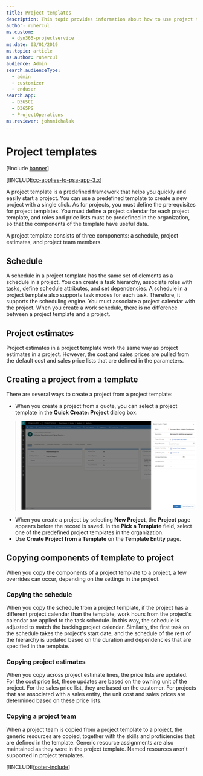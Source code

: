 ```yaml
---
title: Project templates
description: This topic provides information about how to use project templates for quick project setup.
author: ruhercul
ms.custom: 
  - dyn365-projectservice
ms.date: 03/01/2019
ms.topic: article
ms.author: ruhercul
audience: Admin
search.audienceType: 
  - admin
  - customizer
  - enduser
search.app: 
  - D365CE
  - D365PS
  - ProjectOperations
ms.reviewer: johnmichalak
---
```


# Project templates 

[!include [banner](../includes/psa-now-project-operations.md)]

[!INCLUDE[cc-applies-to-psa-app-3.x](../includes/cc-applies-to-psa-app-3x.md)]

A project template is a predefined framework that helps you quickly and easily start a project. You can use a predefined template to create a new project with a single click. As for projects, you must define the prerequisites for project templates. You must define a project calendar for each project template, and roles and price lists must be predefined in the organization, so that the components of the template have useful data.

A project template consists of three components: a schedule, project estimates, and project team members.

## Schedule

A schedule in a project template has the same set of elements as a schedule in a project. You can create a task hierarchy, associate roles with tasks, define schedule attributes, and set dependencies. A schedule in a project template also supports task modes for each task. Therefore, it supports the scheduling engine. You must associate a project calendar with the project. When you create a work schedule, there is no difference between a project template and a project.

## Project estimates

Project estimates in a project template work the same way as project estimates in a project. However, the cost and sales prices are pulled from the default cost and sales price lists that are defined in the parameters.

## Creating a project from a template
 
There are several ways to create a project from a project template:

- When you create a project from a quote, you can select a project template in the **Quick Create: Project** dialog box.

> ![Quick Create: Project dialog box.](media/project-11.png)

- When you create a project by selecting **New Project**, the **Project** page appears before the record is saved. In the **Pick a Template** field, select one of the predefined project templates in the organization.
- Use **Create Project from a Template** on the **Template Entity** page.

## Copying components of template to project

When you copy the components of a project template to a project, a few overrides can occur, depending on the settings in the project.

### Copying the schedule

When you copy the schedule from a project template, if the project has a different project calendar than the template, work hours from the project's calendar are applied to the task schedule. In this way, the schedule is adjusted to match the backing project calendar. Similarly, the first task on the schedule takes the project's start date, and the schedule of the rest of the hierarchy is updated based on the duration and dependencies that are specified in the template. 

### Copying project estimates 

When you copy across project estimate lines, the price lists are updated. For the cost price list, these updates are based on the owning unit of the project. For the sales price list, they are based on the customer. For projects that are associated with a sales entity, the unit cost and sales prices are determined based on these price lists.

### Copying a project team

When a project team is copied from a project template to a project, the generic resources are copied, together with the skills and proficiencies that are defined in the template. Generic resource assignments are also maintained as they were in the project template. Named resources aren't supported in project templates.


[!INCLUDE[footer-include](../includes/footer-banner.md)]
